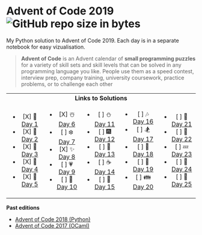 # Advent of Code 2019  ![GitHub repo size in bytes](https://img.shields.io/github/repo-size/ameroyer/advent_of_code_2019.svg) 

My Python solution to Advent of Code 2019. Each day is in a separate notebook for easy vizualisation. 

> **Advent of Code** is an Advent calendar of **small programming puzzles** for a variety of skill sets and skill levels that can be solved in any programming language you like.
People use them as a speed contest, interview prep, company training, university coursework, practice problems, or to challenge each other


<table style='text-align:center'>
<tr>
<td colspan="5" align='center'><b>Links to Solutions</b></td>
</tr>

<tr>
<td>
<ul>
<li> [X] 🎅 <a href="https://github.com/ameroyer/advent_of_code_2019/blob/master/day01.ipynb">Day 1</a>
<li> [X] 🎁 <a href="https://github.com/ameroyer/advent_of_code_2019/blob/master/day02.ipynb">Day 2</a>
<li> [X] 🎄 <a href="https://github.com/ameroyer/advent_of_code_2019/blob/master/day03.ipynb">Day 3</a>
<li> [X] 🌠 <a href="https://github.com/ameroyer/advent_of_code_2019/blob/master/day04.ipynb">Day 4</a>
<li> [X] 🍰 <a href="https://github.com/ameroyer/advent_of_code_2019/blob/master/day05.ipynb">Day 5</a>
</ul>
</td>

<td>
<ul>
<li> [X] ☃️ <a href="https://github.com/ameroyer/advent_of_code_2019/blob/master/day06.ipynb">Day 6</a>
<li> [ ] ❄️ <a href="https://github.com/ameroyer/advent_of_code_2019/blob/master/day07.ipynb">Day 7</a>
<li> [X] ✨ <a href="https://github.com/ameroyer/advent_of_code_2019/blob/master/day08.ipynb">Day 8</a>
<li> [ ] 💗 <a href="https://github.com/ameroyer/advent_of_code_2019/blob/master/day09.ipynb">Day 9</a>
<li> [ ] 🍬 <a href="https://github.com/ameroyer/advent_of_code_2019/blob/master/day10.ipynb">Day 10</a>
</ul>
</td>

<td>
<ul>
<li> [ ] ⛄ <a href="https://github.com/ameroyer/advent_of_code_2019/blob/master/day11.ipynb">Day 11</a>
<li> [ ] 🎆 <a href="https://github.com/ameroyer/advent_of_code_2019/blob/master/day12.ipynb">Day 12</a>
<li> [ ] 🍭 <a href="https://github.com/ameroyer/advent_of_code_2019/blob/master/day13.ipynb">Day 13</a>
<li> [ ] ☕ <a href="https://github.com/ameroyer/advent_of_code_2019/blob/master/day14.ipynb">Day 14</a>
<li> [ ] 🌰 <a href="https://github.com/ameroyer/advent_of_code_2019/blob/master/day15.ipynb">Day 15</a>
</ul>
</td>

<td>
<ul>
<li> [ ] 🎶 <a href="https://github.com/ameroyer/advent_of_code_2019/blob/master/day16.ipynb">Day 16</a>
<li> [ ] 🏂 <a href="https://github.com/ameroyer/advent_of_code_2019/blob/master/day17.ipynb">Day 17</a>
<li> [ ] 🍠 <a href="https://github.com/ameroyer/advent_of_code_2019/blob/master/day18.ipynb">Day 18</a>
<li> [ ] 🍫 <a href="https://github.com/ameroyer/advent_of_code_2019/blob/master/day19.ipynb">Day 19</a>
<li> [ ] 👪 <a href="https://github.com/ameroyer/advent_of_code_2019/blob/master/day20.ipynb">Day 20</a>
</ul>
</td>

<td>
<ul>
<li> [ ] 🍪 <a href="https://github.com/ameroyer/advent_of_code_2019/blob/master/day21.ipynb">Day 21</a>
<li> [ ] 🎀 <a href="https://github.com/ameroyer/advent_of_code_2019/blob/master/day22.ipynb">Day 22</a>
<li> [ ] 💤 <a href="https://github.com/ameroyer/advent_of_code_2019/blob/master/day23.ipynb">Day 23</a>
<li> [ ] 🎉 <a href="https://github.com/ameroyer/advent_of_code_2019/blob/master/day24.ipynb">Day 24</a>
<li> [ ] 💫 <a href="https://github.com/ameroyer/advent_of_code_2019/blob/master/day25.ipynb">Day 25</a>
</ul>
</td>
</tr>
</table>


**Past editions**

 * [Advent of Code 2018 (Python)](https://github.com/ameroyer/advent_of_code_2018)
 * [Advent of Code 2017 (OCaml)](https://github.com/ameroyer/advent_of_code_2017)
